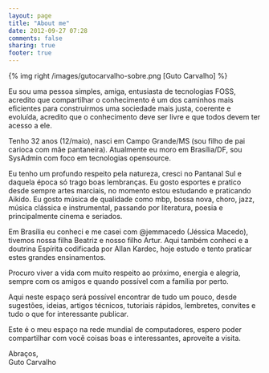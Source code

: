 ```yaml
---
layout: page
title: "About me"
date: 2012-09-27 07:28
comments: false
sharing: true
footer: true
---
```


{% img right /images/gutocarvalho-sobre.png [Guto Carvalho] %}

Eu sou uma pessoa simples, amiga, entusiasta de tecnologias FOSS, acredito que compartilhar o conhecimento é um dos caminhos mais eficientes para construirmos uma sociedade mais justa, coerente e evoluída, acredito que o conhecimento deve ser livre e que todos devem ter acesso a ele.

Tenho 32 anos (12/maio), nasci em Campo Grande/MS (sou filho de pai carioca com mãe pantaneira). Atualmente eu moro em Brasília/DF, sou SysAdmin com foco em tecnologias opensource.

Eu tenho um profundo respeito pela natureza, cresci no Pantanal Sul e daquela época só trago boas lembranças. Eu gosto esportes e pratico desde sempre artes marciais, no momento estou estudando e praticando Aikido. Eu gosto música de qualidade como mbp, bossa nova, choro, jazz, música clássica e instrumental, passando por literatura, poesia e principalmente cinema e seriados.

Em Brasília eu conheci e me casei com @jemmacedo (Jéssica Macedo), tivemos nossa filha Beatriz e nosso filho Artur. Aqui também conheci e a doutrina Espírita codificada por Allan Kardec, hoje estudo e tento praticar estes grandes ensinamentos. 

Procuro viver a vida com muito respeito ao próximo, energia e alegria, sempre com os amigos e quando possível com a família por perto.

Aqui neste espaço será possível encontrar de tudo um pouco, desde sugestões, ideias, artigos técnicos, tutoriais rápidos, lembretes, convites e tudo o que for interessante publicar.

Este é o meu espaço na rede mundial de computadores, espero poder compartilhar com você coisas boas e interessantes, aproveite a visita.

Abraços,<br>
Guto Carvalho
